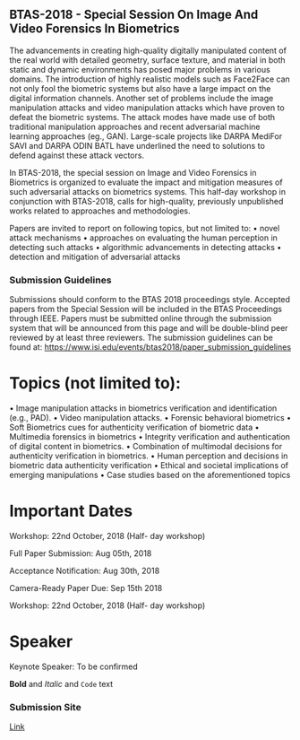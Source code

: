 
## BTAS-2018 - Special Session On Image And Video Forensics In Biometrics

The advancements in creating high-quality digitally manipulated content of the real world with detailed geometry, surface texture, and material in both static and dynamic environments has posed major problems in various domains. The introduction of highly realistic models such as Face2Face can not only fool the biometric systems but also have a large impact on the digital information channels. Another set of problems include the image manipulation attacks and video manipulation attacks which have proven to defeat the biometric systems.  The attack modes have made use of both traditional manipulation approaches and recent adversarial machine learning approaches (eg., GAN). Large-scale projects like DARPA MediFor SAVI and DARPA ODIN BATL have underlined the need to solutions to defend against these attack vectors.

In BTAS-2018, the special session on Image and Video Forensics in Biometrics is organized to evaluate the impact and mitigation measures of such adversarial attacks on biometrics systems. This half-day workshop in conjunction with BTAS-2018, calls for high-quality, previously unpublished works related to approaches and methodologies.

Papers are invited to report on following topics, but not limited to:
•	novel attack mechanisms
•	approaches on evaluating the human perception in detecting such attacks
•	algorithmic advancements in detecting attacks
•	detection and mitigation of adversarial attacks


### Submission Guidelines

Submissions should conform to the BTAS 2018 proceedings style. Accepted papers from the Special Session will be included in the BTAS Proceedings through IEEE. Papers must be submitted online through the submission system that will be announced from this page and will be double-blind peer reviewed by at least three reviewers. The submission guidelines can be found at: https://www.isi.edu/events/btas2018/paper_submission_guidelines

# Topics (not limited to):

•	Image manipulation attacks in biometrics verification and identification (e.g., PAD).
•	Video manipulation attacks.
•	Forensic behavioral biometrics
•	Soft Biometrics cues for authenticity verification of biometric data
•	Multimedia forensics in biometrics
•	Integrity verification and authentication of digital content in biometrics.
•	Combination of multimodal decisions for authenticity verification in biometrics.
•	Human perception and decisions in biometric data authenticity verification
•	Ethical and societal implications of emerging manipulations
•	Case studies based on the aforementioned topics


# Important Dates

Workshop: 22nd October, 2018 (Half- day workshop)

Full Paper Submission: Aug 05th, 2018

Acceptance Notification: Aug 30th, 2018

Camera-Ready Paper Due: Sep 15th 2018

Workshop: 22nd October, 2018 (Half- day workshop)


# Speaker
Keynote Speaker: To be confirmed 

**Bold** and _Italic_ and `Code` text

### Submission Site
[Link](https://cmt3.research.microsoft.com/)
```
